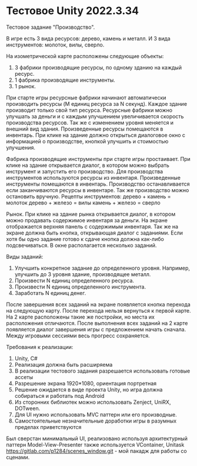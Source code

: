 # Тестовое Unity 2022.3.34

Тестовое задание "Производство".

В игре есть 3 вида ресурсов: дерево, камень и металл.
И 3 вида инструментов: молоток, вилы, сверло.

На изометрической карте расположены следующие объекты:

1. 3 фабрики производящие ресурсы, по одному зданию на каждый ресурс.
2. 1 фабрика производящие инструменты.
3. 1 рынок.

При старте игры ресурсные фабрики начинают автоматически производить ресурсы (M
единиц ресурса за N секунд). Каждое здание производит только свой тип ресурса.
Ресурсные фабрики можно улучшать за деньги и с каждым улучшением увеличивается
скорость производства ресурсов. Так же с изменением уровня меняется и внешний вид
здания. Произведенные ресурсы помещаются в инвентарь.
При клике на здание должно открыться диалоговое окно с информацией о производстве,
кнопкой улучшить и стоимостью улучшения.

Фабрика производящие инструменты при старте игры простаивает. При клике на здание
открывается диалог, в котором можно выбрать инструмент и запустить его производство.
Для производства инструментов используются ресурсы из инвентаря. Произведенные
инструменты помещаются в инвентарь. Производство останавливается если
заканчиваются ресурсы в инвентаре. Так же производство можно остановить вручную.
Рецепты инструментов:
дерево + камень = молоток
дерево + железо = вилы
камень + железо = сверло

Рынок. При клике на здание рынка открывается диалог, в котором можно продавать
содержимое инвентаря за деньги.
На экране отображается верхняя панель с содержимым инвентаря.
Так же на экране должна быть кнопка, открывающая диалог с заданиями. Если хотя бы
одно задание готово к сдаче кнопка должна как-либо подсвечиваться.
В окне располагается несколько заданий.

Виды заданий:
1. Улучшить конкретное задание до определенного уровня. Например, улучшить до 3
уровня здание, производящее металл.
2. Произвести N единиц определенного ресурса.
3. Произвести N единиц определенного инструмента.
4. Заработать N единиц денег.

После завершения всех заданий на экране появляется кнопка перехода на следующую
карту. После перехода нельзя вернуться к первой карте.
На 2 карте расположены такие же постройки, но места их расположения отличаются.
После выполнения всех заданий на 2 карте появляется диалог завершения игры с
предложением начать сначала.
Между игровыми сессиями весь прогресс сохраняется.

Требования к реализации:

1. Unity, C#
2. Реализация должна быть расширяема
3. В реализации тестового задания разрешается использовать готовые ассеты
4. Разрешение экрана 1920*1080, ориентация портретная
5. Решение ожидается в виде проекта Unity, но игра должна собираться и работать под
Android
6. Из сторонних библиотек можно использовать Zenject, UniRX, DOTween.
7. Для UI нужно использовать MVC паттерн или его производные.
8. Самостоятельные незначительные доработки игры в разумных пределах
приветствуются

Был сверстан минимальный UI, реализовано используя архитектурный паттерн Model-View-Presenter
также используется VContainer, Unitask
https://gitlab.com/p1284/scenes_window.git - мой пакадж для работы со сценами.
